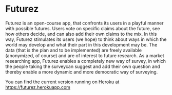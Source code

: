 # Futurez
Futurez is an open-course app, that confronts its users in a playful manner with possible futures. Users vote on specific claims about the future, see how others decide, and can also add their own claims to the mix. In this way, Futurez stimulates its users (we hope) to think about ways in which the world may develop and what their part in this development may be. The data (that is the plan and to be implemented) are freely available (anonymized, of course) and are of interest to future research. 
As a market researching app, Futurez enables a completely new way of survey, in which the people taking the surveycan suggest and add their own question and thereby enable a more dynamic and more democratic way of surveying. 

You can find the current version running on Heroku at https://futurez.herokuapp.com 